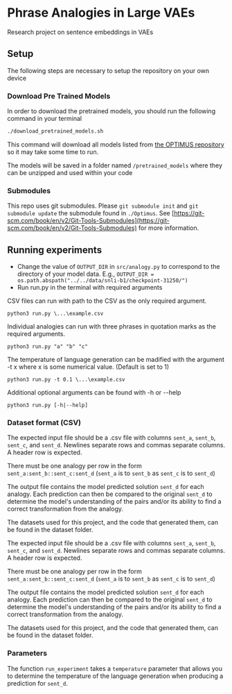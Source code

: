 # Phrase Analogies in Large VAEs 
Research project on sentence embeddings in VAEs 

## Setup

The following steps are necessary to setup the repository on your own device

### Download Pre Trained Models

In order to download the pretrained models, you should run the following command in your terminal

```bash
./download_pretrained_models.sh
```

This command will download all models listed from [the OPTIMUS repository](https://github.com/ChunyuanLI/Optimus/blob/master/doc/optimus_finetune_language_models.md) so it may take some time to run.

The models will be saved in a folder named `/pretrained_models` where they can be unzipped and used within your code

### Submodules
This repo uses git submodules. Please `git submodule init` and `git submodule update` the submodule found in `./Optimus`. See [https://git-scm.com/book/en/v2/Git-Tools-Submodules](https://git-scm.com/book/en/v2/Git-Tools-Submodules) for more information.

## Running experiments

* Change the value of `OUTPUT_DIR` in `src/analogy.py` to correspond to the directory of your model data. E.g., `OUTPUT_DIR = os.path.abspath("../../data/snli-b1/checkpoint-31250/")`
* Run run.py in the terminal with required arguments 

CSV files can run with path to the CSV as the only required argument. 

```
python3 run.py \...\example.csv
```

Individual analogies can run with three phrases in quotation marks as the required arguments.

```
python3 run.py "a" "b" "c"
```

The temperature of language generation can be madified with the argument -t x where x is some numerical value. (Default is set to 1)

```
python3 run.py -t 0.1 \...\example.csv
```

Additional optional arguments can be found with -h or --help

```
python3 run.py [-h|--help]
```

### Dataset format (CSV)
The expected input file should be a .csv file with columns `sent_a`, `sent_b`, `sent_c`, and `sent_d`. Newlines separate rows and commas separate columns. A header row is expected.

There must be one analogy per row in the form `sent_a:sent_b::sent_c:sent_d` (`sent_a` is to `sent_b` as `sent_c` is to `sent_d`)

The output file contains the model predicted solution `sent_d` for each analogy. Each prediction can then be compared to the original `sent_d` to determine the model's understanding of the pairs and/or its ability to find a correct transformation from the analogy.

The datasets used for this project, and the code that generated them, can be found in the dataset folder.


The expected input file should be a .csv file with columns `sent_a`, `sent_b`, `sent_c`, and `sent_d`. Newlines separate rows and commas separate columns. A header row is expected.

There must be one analogy per row in the form `sent_a:sent_b::sent_c:sent_d` (`sent_a` is to `sent_b` as `sent_c` is to `sent_d`)

The output file contains the model predicted solution `sent_d` for each analogy. Each prediction can then be compared to the original `sent_d` to determine the model's understanding of the pairs and/or its ability to find a correct transformation from the analogy.

The datasets used for this project, and the code that generated them, can be found in the dataset folder.

### Parameters
The function `run_experiment` takes a `temperature` parameter that allows you to determine the temperature of the language generation when producing a prediction for `sent_d`.
